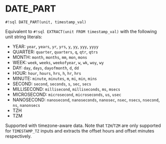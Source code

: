 # DATE_PART

`#!sql DATE_PART(unit, timestamp_val)`

Equivalent to `#!sql EXTRACT(unit FROM timestamp_val)` with the following unit
string literals:

- YEAR: `year`, `years`, `yr`, `yrs`, `y`, `yy`, `yyy`, `yyyy`
- QUARTER: `quarter`, `quarters`, `q`, `qtr`, `qtrs`
- MONTH: `month`, `months`, `mm`, `mon`, `mons`
- WEEK: `week`, `weeks`, `weekofyear`, `w`, `wk`, `woy`, `wy`
- DAY: `day`, `days`, `dayofmonth`, `d`, `dd`
- HOUR: `hour`, `hours`, `hrs`, `h`, `hr`, `hrs`
- MINUTE: `minute`, `minutes`, `m`, `mi`, `min`, `mins`
- SECOND: `second`, `seconds`, `s`, `sec`, `secs`
- MILLISECOND: `millisecond`, `milliseconds`, `ms`, `msecs`
- MICROSECOND: `microsecond`, `microseconds`, `us`, `usec`
- NANOSECOND: `nanosecond`, `nanoseconds`, `nanosec`, `nsec`, `nsecs`, `nsecond`, `ns`, `nanonsecs`
- TZH
- TZM

Supported with timezone-aware data. Note that `TZH`/`TZM` are only supported for
`TIMESTAMP_TZ` inputs and extracts the offset hours and offset minutes
respectively.

